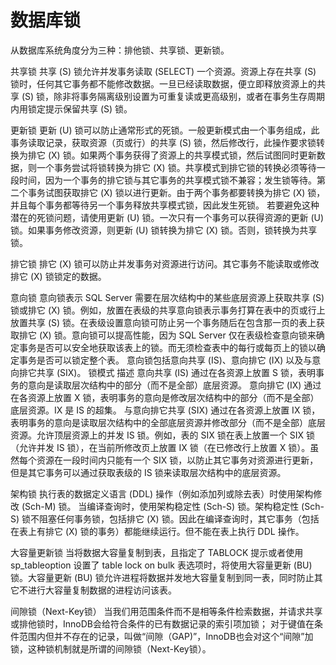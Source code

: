 # 数据库锁

从数据库系统角度分为三种：排他锁、共享锁、更新锁。 

共享锁
共享 (S) 锁允许并发事务读取 (SELECT) 一个资源。资源上存在共享 (S) 锁时，任何其它事务都不能修改数据。一旦已经读取数据，便立即释放资源上的共享 (S) 锁，除非将事务隔离级别设置为可重复读或更高级别，或者在事务生存周期内用锁定提示保留共享 (S) 锁。

更新锁
更新 (U) 锁可以防止通常形式的死锁。一般更新模式由一个事务组成，此事务读取记录，获取资源（页或行）的共享 (S) 锁，然后修改行，此操作要求锁转换为排它 (X) 锁。如果两个事务获得了资源上的共享模式锁，然后试图同时更新数据，则一个事务尝试将锁转换为排它 (X) 锁。共享模式到排它锁的转换必须等待一段时间，因为一个事务的排它锁与其它事务的共享模式锁不兼容；发生锁等待。第二个事务试图获取排它 (X) 锁以进行更新。由于两个事务都要转换为排它 (X) 锁，并且每个事务都等待另一个事务释放共享模式锁，因此发生死锁。
若要避免这种潜在的死锁问题，请使用更新 (U) 锁。一次只有一个事务可以获得资源的更新 (U) 锁。如果事务修改资源，则更新 (U) 锁转换为排它 (X) 锁。否则，锁转换为共享锁。

排它锁
排它 (X) 锁可以防止并发事务对资源进行访问。其它事务不能读取或修改排它 (X) 锁锁定的数据。

意向锁
意向锁表示 SQL Server 需要在层次结构中的某些底层资源上获取共享 (S) 锁或排它 (X) 锁。例如，放置在表级的共享意向锁表示事务打算在表中的页或行上放置共享 (S) 锁。在表级设置意向锁可防止另一个事务随后在包含那一页的表上获取排它 (X) 锁。意向锁可以提高性能，因为 SQL Server 仅在表级检查意向锁来确定事务是否可以安全地获取该表上的锁。而无须检查表中的每行或每页上的锁以确定事务是否可以锁定整个表。
意向锁包括意向共享 (IS)、意向排它 (IX) 以及与意向排它共享 (SIX)。
锁模式 描述
意向共享 (IS) 通过在各资源上放置 S 锁，表明事务的意向是读取层次结构中的部分（而不是全部）底层资源。
意向排它 (IX) 通过在各资源上放置 X 锁，表明事务的意向是修改层次结构中的部分（而不是全部）底层资源。IX 是 IS 的超集。
与意向排它共享 (SIX) 通过在各资源上放置 IX 锁，表明事务的意向是读取层次结构中的全部底层资源并修改部分（而不是全部）底层资源。允许顶层资源上的并发 IS 锁。例如，表的 SIX 锁在表上放置一个 SIX 锁（允许并发 IS 锁），在当前所修改页上放置 IX 锁（在已修改行上放置 X 锁）。虽然每个资源在一段时间内只能有一个 SIX 锁，以防止其它事务对资源进行更新，但是其它事务可以通过获取表级的 IS 锁来读取层次结构中的底层资源。

架构锁
执行表的数据定义语言 (DDL) 操作（例如添加列或除去表）时使用架构修改 (Sch-M) 锁。
当编译查询时，使用架构稳定性 (Sch-S) 锁。架构稳定性 (Sch-S) 锁不阻塞任何事务锁，包括排它 (X) 锁。因此在编译查询时，其它事务（包括在表上有排它 (X) 锁的事务）都能继续运行。但不能在表上执行 DDL 操作。

大容量更新锁
当将数据大容量复制到表，且指定了 TABLOCK 提示或者使用 sp_tableoption 设置了 table lock on bulk 表选项时，将使用大容量更新 (BU) 锁。大容量更新 (BU) 锁允许进程将数据并发地大容量复制到同一表，同时防止其它不进行大容量复制数据的进程访问该表。


间隙锁（Next-Key锁）
当我们用范围条件而不是相等条件检索数据，并请求共享或排他锁时，InnoDB会给符合条件的已有数据记录的索引项加锁；
对于键值在条件范围内但并不存在的记录，叫做“间隙（GAP)”，InnoDB也会对这个“间隙”加锁，这种锁机制就是所谓的间隙锁（Next-Key锁）。
